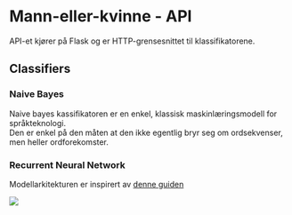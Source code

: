 # Mann-eller-kvinne - API  

API-et kjører på Flask og er HTTP-grensesnittet til klassifikatorene.  


## Classifiers  

### Naive Bayes  

Naive bayes kassifikatoren er en enkel, klassisk maskinlæringsmodell for språkteknologi.  
Den er enkel på den måten at den ikke egentlig bryr seg om ordsekvenser, men heller ordforekomster.  

### Recurrent Neural Network  

Modellarkitekturen er inspirert av [denne guiden](https://www.tensorflow.org/tutorials/text/text_classification_rnn)

<img src="https://www.tensorflow.org/tutorials/text/images/bidirectional.png" />
